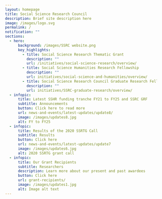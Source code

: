 ```yaml
---
layout: homepage
title: Social Science Research Council
description: Brief site description here
image: /images/logo.svg
permalink: /
notification: ""
sections:
  - hero:
      background: /images/SSRC website.png
      key_highlights:
        - title: Social Science Research Thematic Grant
          description: ""
          url: /initiatives/social-science-research/overview/
        - title: Social Science Humanities Research Fellowship
          description: ""
          url: initiatives/social-science-and-humanities/overview/
        - title: Social Science Research Council Graduate Research Fellowship
          description: ""
          url: initiatives/SSRC-graduate-research/overview/
  - infopic:
      title: Latest SSHR funding tranche FY21 to FY25 and SSRC GRF
      subtitle: Announcements
      button: Click here to read more
      url: news-and-events/latest-updates/update8/
      image: /images/updates8.jpg
      alt: FY to FY25
  - infopic:
      title: Results of the 2020 SSRTG Call
      subtitle: Results
      button: Click here
      url: news-and-events/latest-updates/update7
      image: /images/updates6.jpg
      alt: 2020 SSRTG grant call
  - infopic:
      title: Our Grant Recipients
      subtitle: Researchers
      description: Learn more about our present and past awardees
      button: Click here
      url: grant-recipients/
      image: /images/updates1.jpg
      alt: Image alt text
---
```

